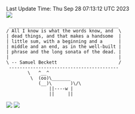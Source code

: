 Last Update Time: 
Thu Sep 28 07:13:12 UTC 2023
<br>![](https://img.shields.io/badge/%E5%A4%A7%E5%AE%B6-%E5%AE%89%E5%AE%89-green)<br>
```
 _________________________________________
/ All I know is what the words know, and  \
| dead things, and that makes a handsome  |
| little sum, with a beginning and a      |
| middle and an end, as in the well-built |
| phrase and the long sonata of the dead. |
|                                         |
\ -- Samuel Beckett                       /
 -----------------------------------------
        \   ^__^
         \  (oo)\_______
            (__)\       )\/\
                ||----w |
                ||     ||
```
![](https://github-readme-stats.vercel.app/api?username=chenlitw)
![](https://github-readme-stats.vercel.app/api/top-langs/?username=chenlitw)
